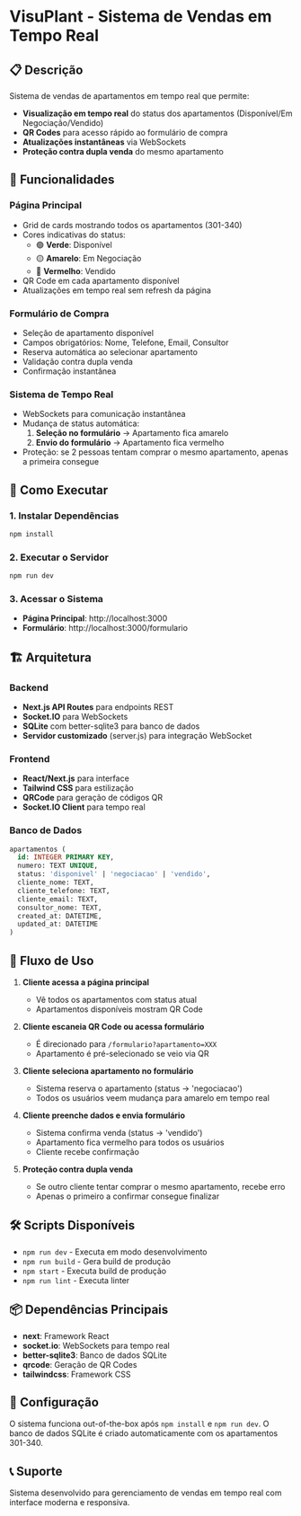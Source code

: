 # VisuPlant - Sistema de Vendas em Tempo Real

## 📋 Descrição

Sistema de vendas de apartamentos em tempo real que permite:

- **Visualização em tempo real** do status dos apartamentos (Disponível/Em Negociação/Vendido)
- **QR Codes** para acesso rápido ao formulário de compra
- **Atualizações instantâneas** via WebSockets
- **Proteção contra dupla venda** do mesmo apartamento

## 🎨 Funcionalidades

### Página Principal
- Grid de cards mostrando todos os apartamentos (301-340)
- Cores indicativas do status:
  - 🟢 **Verde**: Disponível
  - 🟡 **Amarelo**: Em Negociação
  - 🔴 **Vermelho**: Vendido
- QR Code em cada apartamento disponível
- Atualizações em tempo real sem refresh da página

### Formulário de Compra
- Seleção de apartamento disponível
- Campos obrigatórios: Nome, Telefone, Email, Consultor
- Reserva automática ao selecionar apartamento
- Validação contra dupla venda
- Confirmação instantânea

### Sistema de Tempo Real
- WebSockets para comunicação instantânea
- Mudança de status automática:
  1. **Seleção no formulário** → Apartamento fica amarelo
  2. **Envio do formulário** → Apartamento fica vermelho
- Proteção: se 2 pessoas tentam comprar o mesmo apartamento, apenas a primeira consegue

## 🚀 Como Executar

### 1. Instalar Dependências
```bash
npm install
```

### 2. Executar o Servidor
```bash
npm run dev
```

### 3. Acessar o Sistema
- **Página Principal**: http://localhost:3000
- **Formulário**: http://localhost:3000/formulario

## 🏗️ Arquitetura

### Backend
- **Next.js API Routes** para endpoints REST
- **Socket.IO** para WebSockets
- **SQLite** com better-sqlite3 para banco de dados
- **Servidor customizado** (server.js) para integração WebSocket

### Frontend
- **React/Next.js** para interface
- **Tailwind CSS** para estilização
- **QRCode** para geração de códigos QR
- **Socket.IO Client** para tempo real

### Banco de Dados
```sql
apartamentos (
  id: INTEGER PRIMARY KEY,
  numero: TEXT UNIQUE,
  status: 'disponivel' | 'negociacao' | 'vendido',
  cliente_nome: TEXT,
  cliente_telefone: TEXT,
  cliente_email: TEXT,
  consultor_nome: TEXT,
  created_at: DATETIME,
  updated_at: DATETIME
)
```

## 📱 Fluxo de Uso

1. **Cliente acessa a página principal**
   - Vê todos os apartamentos com status atual
   - Apartamentos disponíveis mostram QR Code

2. **Cliente escaneia QR Code ou acessa formulário**
   - É direcionado para `/formulario?apartamento=XXX`
   - Apartamento é pré-selecionado se veio via QR

3. **Cliente seleciona apartamento no formulário**
   - Sistema reserva o apartamento (status → 'negociacao')
   - Todos os usuários veem mudança para amarelo em tempo real

4. **Cliente preenche dados e envia formulário**
   - Sistema confirma venda (status → 'vendido')
   - Apartamento fica vermelho para todos os usuários
   - Cliente recebe confirmação

5. **Proteção contra dupla venda**
   - Se outro cliente tentar comprar o mesmo apartamento, recebe erro
   - Apenas o primeiro a confirmar consegue finalizar

## 🛠️ Scripts Disponíveis

- `npm run dev` - Executa em modo desenvolvimento
- `npm run build` - Gera build de produção
- `npm start` - Executa build de produção
- `npm run lint` - Executa linter

## 📦 Dependências Principais

- **next**: Framework React
- **socket.io**: WebSockets para tempo real
- **better-sqlite3**: Banco de dados SQLite
- **qrcode**: Geração de QR Codes
- **tailwindcss**: Framework CSS

## 🔧 Configuração

O sistema funciona out-of-the-box após `npm install` e `npm run dev`. O banco de dados SQLite é criado automaticamente com os apartamentos 301-340.

## 📞 Suporte

Sistema desenvolvido para gerenciamento de vendas em tempo real com interface moderna e responsiva.
